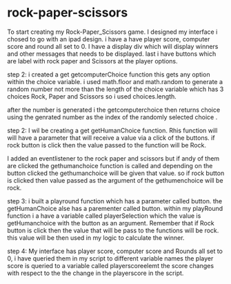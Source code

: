 # rock-paper-scissors
To start creating my Rock-Paper_Scissors game.
I designed my interface i chosed to go with an ipad design.
i have a have player score, computer score and round all set to 0.
I have a display div which will display winners and other messages that needs to be displayed.
last i have buttons which are label with rock paper and Scissors at the player options.

step 2: 
i created a get getcomputerChoice function this gets any option within the choice variable. i used math.floor and math.random to generate a random number not more than the length of the choice variable which has 3 choices Rock, Paper and Scissors so i used choices.length.

after the number is generated i the getcomputerchoice then returns choice using the genrated number as the index of the randomly selected choice .

step 2: 
I wil be creating a get getHumanChoice function.
Rhis function will will have a parameter that will receive a value via a click of the buttons. if rock button is click then the value passed to the function will be Rock.

I added an eventlistener to the rock paper and scissors but if andy of them are clicked the gethumanchoice function is called and depending on the button clicked the gethumanchoice will be given that value. so if rock button is clicked then value passed as the argument of the gethumenchoice will be rock.

step 3: 
i built a playround function which has a parameter called button. the getHumanChoice alse has a parementer called button. within my playRound function i a have a variable called playerSelection which the value is getHumanchoice with the button as an argument. Remember that if Rock button is click then the value that will be pass to the functions will be rock. this value will be then used in my logic to calculate the winner.

step 4: 
My interface has player score, computer score and Rounds all set to 0, i have queried them in my script to different variable names the player score is queried to a variable called playerscoreelemt the score changes with respect to the the change in the playerscore in the script.